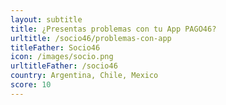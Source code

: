```yaml
---
layout: subtitle
title: ¿Presentas problemas con tu App PAGO46?
urltitle: /socio46/problemas-con-app
titleFather: Socio46
icon: /images/socio.png
urltitleFather: /socio46
country: Argentina, Chile, Mexico
score: 10
---
```


